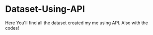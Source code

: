 # Dataset-Using-API
Here You'll find all the dataset created my me using  API.
Also with the codes!
